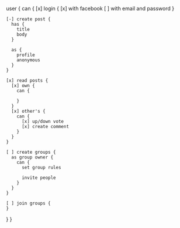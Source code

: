user {
  can {
    [x] login {
      [x] with facebook
      [ ] with email and password
    }

    [-] create post {
      has {
        title
        body
      }

      as {
        profile
        anonymous
      }
    }

    [x] read posts {
      [x] own {
        can {
          
        }
      }
      [x] other's {
        can {
          [x] up/down vote
          [x] create comment
        }
      }
    }

    [ ] create groups {
      as group owner {
        can {
          set group rules

          invite people
        }
      }
    }

    [ ] join groups {
    }
  }
}

